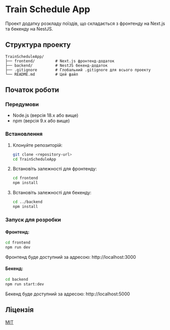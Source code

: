 # Train Schedule App

Проект додатку розкладу поїздів, що складається з фронтенду на Next.js та бекенду на NestJS.

## Структура проекту

```
TrainScheduleApp/
├── frontend/         # Next.js фронтенд-додаток
├── backend/          # NestJS бекенд-додаток
├── .gitignore        # Глобальний .gitignore для всього проекту
└── README.md         # Цей файл
```

## Початок роботи

### Передумови

- Node.js (версія 18.x або вище)
- npm (версія 9.x або вище)

### Встановлення

1. Клонуйте репозиторій:
   ```bash
   git clone <repository-url>
   cd TrainScheduleApp
   ```

2. Встановіть залежності для фронтенду:
   ```bash
   cd frontend
   npm install
   ```

3. Встановіть залежності для бекенду:
   ```bash
   cd ../backend
   npm install
   ```

### Запуск для розробки

#### Фронтенд:
```bash
cd frontend
npm run dev
```

Фронтенд буде доступний за адресою: http://localhost:3000

#### Бекенд:
```bash
cd backend
npm run start:dev
```

Бекенд буде доступний за адресою: http://localhost:5000

## Ліцензія

[MIT](LICENSE) 